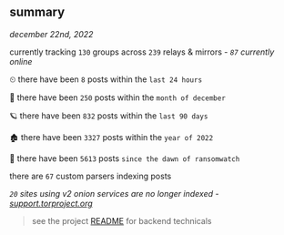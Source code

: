 
## summary
_december 22nd, 2022_

currently tracking `130` groups across `239` relays & mirrors - _`87` currently online_

⏲ there have been `8` posts within the `last 24 hours`

🦈 there have been `250` posts within the `month of december`

🪐 there have been `832` posts within the `last 90 days`

🏚 there have been `3327` posts within the `year of 2022`

🦕 there have been `5613` posts `since the dawn of ransomwatch`

there are `67` custom parsers indexing posts

_`20` sites using v2 onion services are no longer indexed - [support.torproject.org](https://support.torproject.org/onionservices/v2-deprecation/)_

> see the project [README](https://github.com/joshhighet/ransomwatch#ransomwatch--) for backend technicals
